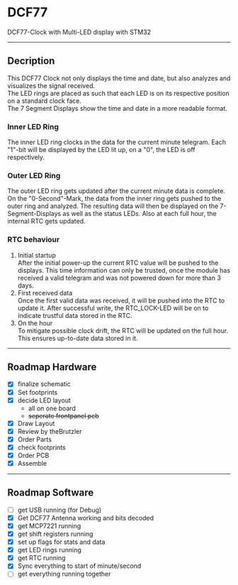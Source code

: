 # DCF77

DCF77-Clock with Multi-LED display with STM32

---

## Decription

This DCF77 Clock not only displays the time and date, but also analyzes and visualizes the signal received.  
The LED rings are placed as such that each LED is on its respective position on a standard clock face.  
The 7 Segment Displays show the time and date in a more readable format.

### Inner LED Ring

The inner LED ring clocks in the data for the current minute telegram. Each "1"-bit will be displayed by the LED lit up, on a "0", the LED is off respectively.

### Outer LED Ring

The outer LED ring gets updated after the current minute data is complete. On the "0-Second"-Mark, the data from the inner ring gets pushed to the outer ring and analyzed. The resulting data will then be displayed on the 7-Segment-Displays as well as the status LEDs. Also at each full hour, the internal RTC gets updated.

### RTC behaviour

1. Initial startup  
After the initial power-up the current RTC value will be pushed to the displays. This time information can only be trusted, once the module has received a valid telegram and was not powered down for more than 3 days.  
2. First received data  
Once the first valid data was received, it will be pushed into the RTC to update it. After successful write, the RTC_LOCK-LED will be on to indicate trustful data stored in the RTC.  
3. On the hour  
To mitigate possible clock drift, the RTC will be updated on the full hour. This ensures up-to-date data stored in it.

---

## Roadmap Hardware

- [x] finalize schematic
- [x] Set footprints
- [x] decide LED layout
  - all on one board
  - ~~seperate frontpanel pcb~~
- [x] Draw Layout
- [x] Review by theBrutzler
- [x] Order Parts
- [x] check footprints
- [x] Order PCB
- [x] Assemble

---

## Roadmap Software

- [ ] get USB running (for Debug)
- [x] Get DCF77 Antenna working and bits decoded
- [x] get MCP7221 running
- [x] get shift registers running
- [x] set up flags for stats and data
- [x] get LED rings running
- [x] get RTC running
- [x] Sync everything to start of minute/second
- [ ] get everything running together
